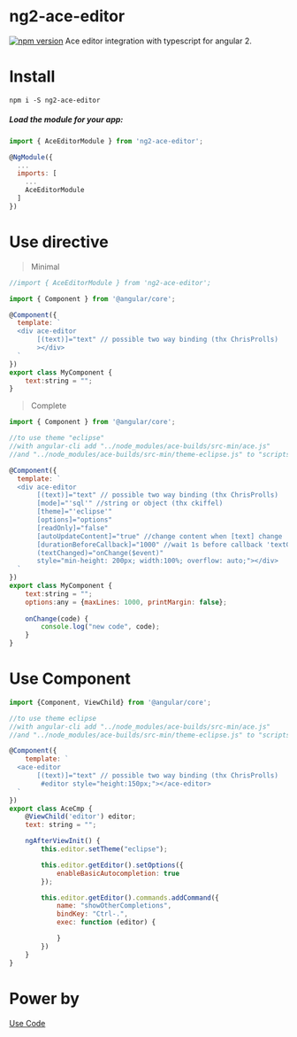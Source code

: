 # ng2-ace-editor

[![npm version](https://badge.fury.io/js/ng2-ace-editor.svg)](https://www.npmjs.com/package/ng2-ace-editor) 
Ace editor integration with typescript for angular 2.

# Install
`npm i -S ng2-ace-editor`

##### Load the module for your app:

```javascript
import { AceEditorModule } from 'ng2-ace-editor';

@NgModule({
  ...
  imports: [
    ...
    AceEditorModule
  ]
})
```

# Use directive

> Minimal

```js
//import { AceEditorModule } from 'ng2-ace-editor';

import { Component } from '@angular/core';

@Component({
  template: `
  <div ace-editor
       [(text)]="text" // possible two way binding (thx ChrisProlls)
       ></div>
  `
})
export class MyComponent {
    text:string = "";
}
```

> Complete

```js
import { Component } from '@angular/core';

//to use theme "eclipse"
//with angular-cli add "../node_modules/ace-builds/src-min/ace.js" 
//and "../node_modules/ace-builds/src-min/theme-eclipse.js" to "scripts" var into the file angular-cli.json

@Component({
  template: `
  <div ace-editor
       [(text)]="text" // possible two way binding (thx ChrisProlls)
       [mode]="'sql'" //string or object (thx ckiffel)
       [theme]="'eclipse'"
       [options]="options"
       [readOnly]="false"
       [autoUpdateContent]="true" //change content when [text] change
       [durationBeforeCallback]="1000" //wait 1s before callback 'textChanged' sends new value
       (textChanged)="onChange($event)"
       style="min-height: 200px; width:100%; overflow: auto;"></div>
  `
})
export class MyComponent {
    text:string = "";
    options:any = {maxLines: 1000, printMargin: false};
    
    onChange(code) {
        console.log("new code", code);
    }
}
```

# Use Component

```js
import {Component, ViewChild} from '@angular/core';

//to use theme eclipse
//with angular-cli add "../node_modules/ace-builds/src-min/ace.js" 
//and "../node_modules/ace-builds/src-min/theme-eclipse.js" to "scripts" var into the file angular-cli.json

@Component({
    template: `
  <ace-editor
       [(text)]="text" // possible two way binding (thx ChrisProlls)
        #editor style="height:150px;"></ace-editor>
  `
})
export class AceCmp {
    @ViewChild('editor') editor;
    text: string = "";

    ngAfterViewInit() {
        this.editor.setTheme("eclipse");

        this.editor.getEditor().setOptions({
            enableBasicAutocompletion: true
        });

        this.editor.getEditor().commands.addCommand({
            name: "showOtherCompletions",
            bindKey: "Ctrl-.",
            exec: function (editor) {

            }
        })
    }
}
```


# Power by
[Use Code](http://www.use-code.com)
